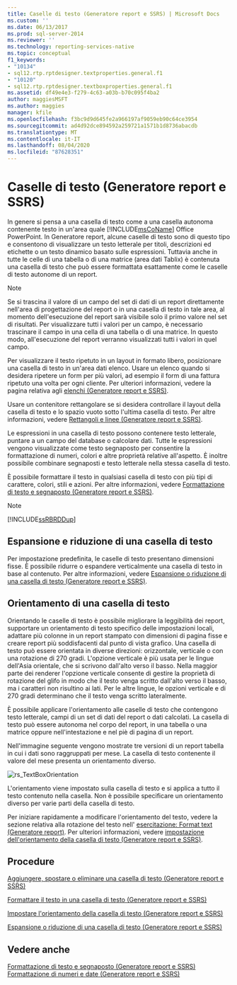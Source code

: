 ```yaml
---
title: Caselle di testo (Generatore report e SSRS) | Microsoft Docs
ms.custom: ''
ms.date: 06/13/2017
ms.prod: sql-server-2014
ms.reviewer: ''
ms.technology: reporting-services-native
ms.topic: conceptual
f1_keywords:
- "10134"
- sql12.rtp.rptdesigner.textproperties.general.f1
- "10120"
- sql12.rtp.rptdesigner.textboxproperties.general.f1
ms.assetid: df49e4e3-f279-4c63-a03b-b70c095f4ba2
author: maggiesMSFT
ms.author: maggies
manager: kfile
ms.openlocfilehash: f3bc9d9d645fe2a966197af9059eb90c64ce3954
ms.sourcegitcommit: ad4d92dce894592a259721a1571b1d8736abacdb
ms.translationtype: MT
ms.contentlocale: it-IT
ms.lasthandoff: 08/04/2020
ms.locfileid: "87628351"
---
```

# <a name="text-boxes-report-builder-and-ssrs"></a>Caselle di testo (Generatore report e SSRS)
  In genere si pensa a una casella di testo come a una casella autonoma contenente testo in un'area quale [!INCLUDE[msCoName](../../includes/msconame-md.md)] Office PowerPoint. In Generatore report, alcune caselle di testo sono di questo tipo e consentono di visualizzare un testo letterale per titoli, descrizioni ed etichette o un testo dinamico basato sulle espressioni. Tuttavia anche in tutte le celle di una tabella o di una matrice (area dati Tablix) è contenuta una casella di testo che può essere formattata esattamente come le caselle di testo autonome di un report.  
  
> [!NOTE]  
>  Se si trascina il valore di un campo del set di dati di un report direttamente nell'area di progettazione del report o in una casella di testo in tale area, al momento dell'esecuzione del report sarà visibile solo il primo valore nel set di risultati. Per visualizzare tutti i valori per un campo, è necessario trascinare il campo in una cella di una tabella o di una matrice. In questo modo, all'esecuzione del report verranno visualizzati tutti i valori in quel campo.  
  
 Per visualizzare il testo ripetuto in un layout in formato libero, posizionare una casella di testo in un'area dati elenco. Usare un elenco quando si desidera ripetere un form per più valori, ad esempio il form di una fattura ripetuto una volta per ogni cliente. Per ulteriori informazioni, vedere la pagina relativa agli [elenchi &#40;Generatore report e SSRS&#41;](create-invoices-and-forms-with-lists-report-builder-and-ssrs.md).  
  
 Usare un contenitore rettangolare se si desidera controllare il layout della casella di testo e lo spazio vuoto sotto l'ultima casella di testo. Per altre informazioni, vedere [Rettangoli e linee &#40;Generatore report e SSRS&#41;](rectangles-and-lines-report-builder-and-ssrs.md).  
  
 Le espressioni in una casella di testo possono contenere testo letterale, puntare a un campo del database o calcolare dati. Tutte le espressioni vengono visualizzate come testo segnaposto per consentire la formattazione di numeri, colori e altre proprietà relative all'aspetto. È inoltre possibile combinare segnaposti e testo letterale nella stessa casella di testo.  
  
 È possibile formattare il testo in qualsiasi casella di testo con più tipi di carattere, colori, stili e azioni. Per altre informazioni, vedere [Formattazione di testo e segnaposto &#40;Generatore report e SSRS&#41;](formatting-text-and-placeholders-report-builder-and-ssrs.md).  
  
> [!NOTE]  
>  [!INCLUDE[ssRBRDDup](../../includes/ssrbrddup-md.md)]  
  
##  <a name="growing-and-shrinking-a-text-box"></a><a name="GrowShrinkTextBox"></a> Espansione e riduzione di una casella di testo  
 Per impostazione predefinita, le caselle di testo presentano dimensioni fisse. È possibile ridurre o espandere verticalmente una casella di testo in base al contenuto. Per altre informazioni, vedere [Espansione o riduzione di una casella di testo &#40;Generatore report e SSRS&#41;](allow-a-text-box-to-grow-or-shrink-report-builder-and-ssrs.md).  
  
## <a name="orienting-a-text-box"></a>Orientamento di una casella di testo  
 Orientando le caselle di testo è possibile migliorare la leggibilità dei report, supportare un orientamento di testo specifico delle impostazioni locali, adattare più colonne in un report stampato con dimensioni di pagina fisse e creare report più soddisfacenti dal punto di vista grafico. Una casella di testo può essere orientata in diverse direzioni: orizzontale, verticale o con una rotazione di 270 gradi. L'opzione verticale è più usata per le lingue dell'Asia orientale, che si scrivono dall'alto verso il basso. Nella maggior parte dei renderer l'opzione verticale consente di gestire la proprietà di rotazione del glifo in modo che il testo venga scritto dall'alto verso il basso, ma i caratteri non risultino ai lati. Per le altre lingue, le opzioni verticale e di 270 gradi determinano che il testo venga scritto lateralmente.  
  
 È possibile applicare l'orientamento alle caselle di testo che contengono testo letterale, campi di un set di dati del report o dati calcolati. La casella di testo può essere autonoma nel corpo del report, in una tabella o una matrice oppure nell'intestazione e nel piè di pagina di un report.  
  
 Nell'immagine seguente vengono mostrate tre versioni di un report tabella in cui i dati sono raggruppati per mese. La casella di testo contenente il valore del mese presenta un orientamento diverso.  
  
 ![rs_TextBoxOrientation](../media/rs-textboxorientation.gif "rs_TextBoxOrientation")  
  
 L'orientamento viene impostato sulla casella di testo e si applica a tutto il testo contenuto nella casella. Non è possibile specificare un orientamento diverso per varie parti della casella di testo.  
  
 Per iniziare rapidamente a modificare l'orientamento del testo, vedere la sezione relativa alla rotazione del testo nell' [esercitazione: Format text &#40;Generatore report&#41;](../tutorial-format-text-report-builder.md). Per ulteriori informazioni, vedere [impostazione dell'orientamento della casella di testo &#40;Generatore report e SSRS&#41;](set-text-box-orientation-report-builder-and-ssrs.md).  
  
##  <a name="how-to-topics"></a><a name="HowTo"></a>Procedure  
 [Aggiungere, spostare o eliminare una casella di testo &#40;Generatore report e SSRS&#41;](add-move-or-delete-a-text-box-report-builder-and-ssrs.md)  
  
 [Formattare il testo in una casella di testo &#40;Generatore report e SSRS&#41;](format-text-in-a-text-box-report-builder-and-ssrs.md)  
  
 [Impostare l'orientamento della casella di testo &#40;Generatore report e SSRS&#41;](set-text-box-orientation-report-builder-and-ssrs.md)  
  
 [Espansione o riduzione di una casella di testo &#40;Generatore report e SSRS&#41;](allow-a-text-box-to-grow-or-shrink-report-builder-and-ssrs.md)  
  
## <a name="see-also"></a>Vedere anche  
 [Formattazione di testo e segnaposto &#40;Generatore report e SSRS&#41;](formatting-text-and-placeholders-report-builder-and-ssrs.md)   
 [Formattazione di numeri e date &#40;Generatore report e SSRS&#41;](formatting-numbers-and-dates-report-builder-and-ssrs.md)  
  
  
